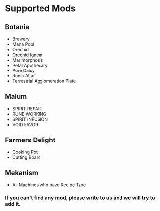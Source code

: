 # Supported Mods
## Botania 
- Brewery
- Mana Pool
- Orechid
- Orechid Ignem
- Marimorphosis
- Petal Apothecary
- Pure Daisy
- Runic Altar
- Terrestrial Agglomeration Plate

## Malum
- SPIRIT REPAIR
- RUNE WORKING
- SPIRIT INFUSION
- VOID FAVOR

## Farmers Delight
- Cooking Pot
- Cutting Board

## Mekanism

- All Machines who have Recipe Type


### If you can't find any mod, please write to us and we will try to add it.